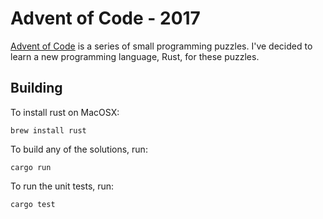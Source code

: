 # Advent of Code - 2017
[Advent of Code](http://adventofcode.com/) is a series of small programming puzzles. I've decided to learn a new programming language, Rust, for these puzzles.

## Building
To install rust on MacOSX:
```
brew install rust
```

To build any of the solutions, run:
```
cargo run
```

To run the unit tests, run:
```
cargo test
```
